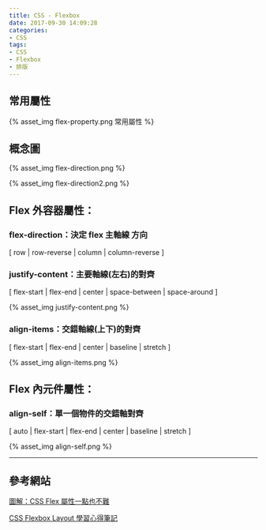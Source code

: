 ```yaml
---
title: CSS - Flexbox
date: 2017-09-30 14:09:28
categories: 
- CSS
tags:
- CSS
- Flexbox
- 排版
---
```


## 常用屬性

{% asset_img flex-property.png 常用屬性 %}

<!-- more -->

## 概念圖

{% asset_img flex-direction.png %}

{% asset_img flex-direction2.png %}


## Flex 外容器屬性：

### flex-direction：決定 flex 主軸線 方向

[ row | row-reverse | column | column-reverse ]

### justify-content：主要軸線(左右)的對齊

[ flex-start | flex-end | center | space-between | space-around ]

{% asset_img justify-content.png %}

### align-items：交錯軸線(上下)的對齊

[ flex-start | flex-end | center | baseline | stretch ]

{% asset_img align-items.png %}


## Flex 內元件屬性：

### align-self：單一個物件的交錯軸對齊

[ auto | flex-start | flex-end | center | baseline | stretch ]

{% asset_img align-self.png %}

---
## 參考網站

[圖解：CSS Flex 屬性一點也不難](https://wcc723.github.io/css/2017/07/21/css-flex/)

[CSS Flexbox Layout 學習心得筆記](http://sweeteason.pixnet.net/blog/post/42781628-css-flexbox-layout-%E5%AD%B8%E7%BF%92%E5%BF%83%E5%BE%97)

